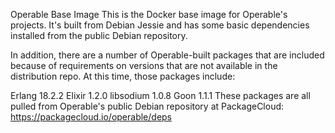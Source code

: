 Operable Base Image
This is the Docker base image for Operable's projects. It's built from Debian Jessie and has some basic dependencies installed from the public Debian repository.

In addition, there are a number of Operable-built packages that are included because of requirements on versions that are not available in the distribution repo. At this time, those packages include:

Erlang 18.2.2
Elixir 1.2.0
libsodium 1.0.8
Goon 1.1.1
These packages are all pulled from Operable's public Debian repository at PackageCloud: https://packagecloud.io/operable/deps
